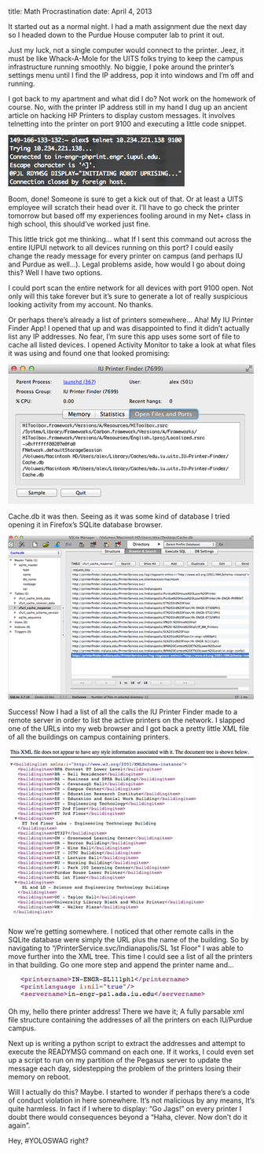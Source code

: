 title: Math Procrastination
date: April 4, 2013

It started out as a normal night. I had a math assignment due the next day so I headed down to the Purdue House computer lab to print it out. 

Just my luck, not a single computer would connect to the printer. Jeez, it must be like Whack-A-Mole for the UITS folks trying to keep the campus infrastructure running smoothly. No biggie, I poke around the printer’s settings menu until I find the IP address, pop it into windows and I’m off and running.

I got back to my apartment and what did I do? Not work on the homework of course. No, with the printer IP address still in my hand I dug up an ancient article on hacking HP Printers to display custom messages. It involves telnetting into the printer on port 9100 and executing a little code snippet.

<img src="/static/content/images/mathprocrastination/1.png">

Boom, done! Someone is sure to get a kick out of that. Or at least a UITS employee will scratch their head over it. I’ll have to go check the printer tomorrow but based off my experiences fooling around in my Net+ class in high school, this should’ve worked just fine.

This little trick got me thinking… what If I sent this command out across the entire IUPUI network to all devices running on this port? I could easily change the ready message for every printer on campus (and perhaps IU and Purdue as well…). Legal problems aside, how would I go about doing this? Well I have two options.

I could port scan the entire network for all devices with port 9100 open. Not only will this take forever but it’s sure to generate a lot of really suspicious looking activity from my account. No thanks.

Or perhaps there’s already a list of printers somewhere… Aha! My IU Printer Finder App! I opened that up and was disappointed to find it didn’t actually list any IP addresses. No fear, I’m sure this app uses some sort of file to cache all listed devices. I opened Activity Monitor to take a look at what files it was using and found one that looked promising:

<img src="/static/content/images/mathprocrastination/2.png">

Cache.db it was then. Seeing as it was some kind of database I tried opening it in Firefox’s SQLite database browser.

<img src="/static/content/images/mathprocrastination/3.png">

Success! Now I had a list of all the calls the IU Printer Finder made to a remote server in order to list the active printers on the network. I slapped one of the URLs into my web browser and I got back a pretty little XML file of all the buildings on campus containing printers.

<img src="/static/content/images/mathprocrastination/4.png">

Now we’re getting somewhere. I noticed that other remote calls in the SQLite database were simply the URL plus the name of the building. So by navigating to “/PrinterService.svc/Indianapolis/SL 1st Floor” I was able to move further into the XML tree. This time I could see a list of all the printers in that building. Go one more step and append the printer name and… 

<img src="/static/content/images/mathprocrastination/5.png">

Oh my, hello there printer address! There we have it; A fully parsable xml file structure containing the addresses of all the printers on each IU/Purdue campus.

Next up is writing a python script to extract the addresses and attempt to execute the READYMSG command on each one. If it works, I could even set up a script to run on my partition of the Pegasus server to update the message each day, sidestepping the problem of the printers losing their memory on reboot.

Will I actually do this? Maybe. I started to wonder if perhaps there’s a code of conduct violation in here somewhere. It’s not malicious by any means, It’s quite harmless. In fact if I where to display: “Go Jags!” on every printer I doubt there would consequences beyond a “Haha, clever. Now don’t do it again”. 

Hey, #YOLOSWAG right?